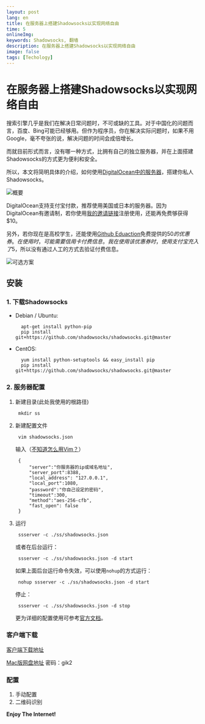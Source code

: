```yaml
---
layout: post
lang: en
title: 在服务器上搭建Shadowsocks以实现网络自由
time: 5
onlineImg: 
keywords: Shadowsocks, 翻墙
description: 在服务器上搭建Shadowsocks以实现网络自由
image: false
tags: [Techology]
---
```


# 在服务器上搭建Shadowsocks以实现网络自由

搜索引擎几乎是我们在解决日常问题时，不可或缺的工具。对于中国化的问题而言，百度、Bing可能已经够用。但作为程序员，你在解决实际问题时，如果不用Google，毫不夸张的说，解决问题的时间会成倍增长。

<!-- more -->

而就目前形式而言，没有哪一种方式，比拥有自己的独立服务器，并在上面搭建Shadowsocks的方式更为便利和安全。

所以，本文将简明具体的介绍，如何使用[DigitalOcean中的服务器](https://cloud.digitalocean.com/login?i=eeb47d)，搭建你私人Shadowsocks。


![概要](http://7xle3b.com1.z0.glb.clouddn.com/7-31-DigitalOcean_-_N-7.png)

DigitalOcean支持支付宝付款，推荐使用美国或日本的服务器。因为DigitalOcean有邀请制，若你使用[我的邀请链接](https://m.do.co/c/fa78810fab23)注册使用，还能再免费够获得$10。

另外，若你现在是高校学生，还能使用[Github Eduaction](https://education.github.com/)免费提供的$50的优惠券。在使用时，可能需要信用卡付费信息，我在使用该优惠券时，使用支付宝充入了$5，所以没有通过人工的方式去验证付费信息。

![可选方案](http://7xle3b.com1.z0.glb.clouddn.com/digitalocean-5.png)

## 安装
### 1. 下载Shadowsocks

- Debian / Ubuntu:

		apt-get install python-pip
		pip install git+https://github.com/shadowsocks/shadowsocks.git@master

- CentOS:

		yum install python-setuptools && easy_install pip
		pip install git+https://github.com/shadowsocks/shadowsocks.git@master

### 2. 服务器配置

1. 新建目录(此处我使用的根路径)
	
		mkdir ss
	
2. 新建配置文件
	
		vim shadowsocks.json
	
	输入（[不知道怎么用Vim？](http://azureyu.com/Vim/)）    
		
		{
	        "server":"你服务器的ip或域名地址",
	        "server_port":8388,
	        "local_address": "127.0.0.1",
	        "local_port":1080,
	        "password":"你自己设定的密码",
	        "timeout":300,
	        "method":"aes-256-cfb",
	        "fast_open": false
	    }

3. 运行
	
		ssserver -c ./ss/shadowsocks.json
    
	或者在后台运行：
   
	    ssserver -c ./ss/shadowsocks.json -d start
	
	如果上面后台运行命令失效，可以使用`nohup`的方式运行：
	
		nohup ssserver -c ./ss/shadowsocks.json -d start
	
	停止：
	
	    ssserver -c ./ss/shadowsocks.json -d stop
	    
	更为详细的配置使用可参考[官方文档](https://github.com/shadowsocks/shadowsocks/wiki)。

### 客户端下载
[客户端下载地址](https://github.com/shadowsocks/shadowsocks/wiki/Shadowsocks-%E4%BD%BF%E7%94%A8%E8%AF%B4%E6%98%8E#%E5%AE%A2%E6%88%B7%E7%AB%AF)

[Mac版网盘地址](https://pan.baidu.com/s/1mhHajxu)
密码：gik2

### 配置
1. 手动配置
2. 二维码识别

**Enjoy The Internet!**


